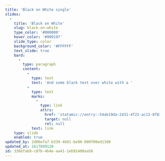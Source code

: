 ```yaml
---
title: 'Black on White single'
slides:
  -
    title: 'Black on White'
    slug: black-on-white
    type_color: '#000000'
    hover_color: '#909197'
    slide_type: color
    background_color: '#FFFFFF'
    text_slide: true
    bard:
      -
        type: paragraph
        content:
          -
            type: text
            text: 'And some black text over white with a '
          -
            type: text
            marks:
              -
                type: link
                attrs:
                  href: 'statamic://entry::54de19da-2431-4f22-ac13-8f83be9614df'
                  target: null
                  rel: null
            text: link
    type: slide
    enabled: true
updated_by: 2d06efa7-b339-4b01-be90-009f00ed13d0
updated_at: 1617899120
id: 336bfab9-c87b-4b4e-aa41-1eb91408aa56
---
```

